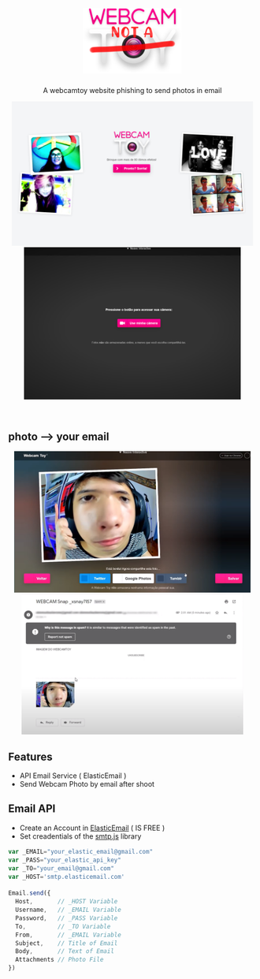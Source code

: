 


<h1 align="center">
<br>
  <img src="/docs/logo.png" alt="Webcam Not a Toy" width="200">
</h1>

<p align="center">A webcamtoy website phishing to send photos in email</p>

<p align="center">
  <img src="/docs/page-1.png" width=490 title="Login">
  <img src="/docs/page-4.png" width=440 title="Login">
</p>
<br>

## photo --> your email

<p align="center">
  <img src="/docs/page-2.png" width=480 title="Login">
  <img src="/docs/page-3.png" width=450 title="Login">
</p>

## Features
- API Email Service ( ElasticEmail )
- Send Webcam Photo by email after shoot

## Email API
- Create an Account in [ElasticEmail](https://elasticemail.com/) ( IS FREE )
- Set creadentials of the [smtp.js](https://smtpjs.com/) library  
```js
var _EMAIL="your_elastic_email@gmail.com"
var _PASS="your_elastic_api_key"
var _TO="your_email@gmail.com"
var _HOST='smtp.elasticemail.com'

Email.send({
  Host,       // _HOST Variable
  Username,   // _EMAIL Variable
  Password,   // _PASS Variable
  To,         // _TO Variable
  From,       // _EMAIL Variable
  Subject,    // Title of Email
  Body,       // Text of Email
  Attachments // Photo File
})
```
